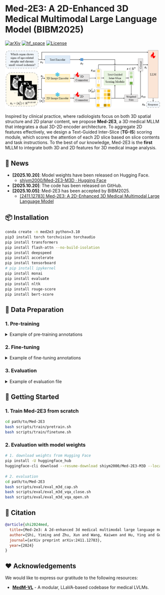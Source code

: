 # Med-2E3: A 2D-Enhanced 3D Medical Multimodal Large Language Model (BIBM2025)

[![arXiv](https://img.shields.io/badge/Arxiv-2411.12783-b31b1b.svg?logo=arXiv)](https://arxiv.org/abs/2411.12783) [![hf_space](https://img.shields.io/badge/🤗-%20Open%20In%20HF-blue.svg)](https://huggingface.co/shiym2000/Med-2E3-M3D) [![License](https://img.shields.io/badge/License-Apache%202.0-yellow)](./LICENSE)

![architecture](./assets/architecture.png)

Inspired by clinical practice, where radiologists focus on both 3D spatial structure and 2D planar content, we propose **Med-2E3**, a 3D medical MLLM that integrates a dual 3D-2D encoder architecture. To aggregate 2D features effectively, we design a Text-Guided Inter-Slice (**TG-IS**) scoring module, which scores the attention of each 2D slice based on slice contents and task instructions. To the best of our knowledge, Med-2E3 is the **first** MLLM to integrate both 3D and 2D features for 3D medical image analysis.


## :newspaper: News
+ **[2025.10.20]**: Model weights have been released on Hugging Face.
  + [shiym2000/Med-2E3-M3D · Hugging Face](https://huggingface.co/shiym2000/Med-2E3-M3D)
+ **[2025.10.20]**: The code has been released on GitHub.
+ **[2025.10.05]**: Med-2E3 has been accepted by BIBM2025.
  + [\[2411.12783\] Med-2E3: A 2D-Enhanced 3D Medical Multimodal Large Language Model](https://arxiv.org/abs/2411.12783)


## :package: Installation
``` bash
conda create -n med2e3 python=3.10
pip3 install torch torchvision torchaudio
pip install transformers
pip install flash-attn --no-build-isolation
pip install deepspeed
pip install accelerate
pip install tensorboard
# pip install ipykernel
pip install monai
pip install evaluate
pip install nltk
pip install rouge-score
pip install bert-score
```


## :open_file_folder: Data Preparation

### 1. Pre-training

<details>
<summary>Example of pre-training annotations</summary>

``` json
[
    {
        "id": "004539375",
        "conversations": [
            {
                "from": "human",
                "value": "Render a ...\n<image>"
            },
            {
                "from": "gpt",
                "value": "select luxury furniture 3..."
            }
        ],
        "vision2d": ["00453/004539375.jpg"],
    },
    ...
]
```

</details>

### 2. Fine-tuning

<details>
<summary>Example of fine-tuning annotations</summary>

``` json
[
    {
        "id": "000000033471",
        "conversations": [
            {
                "from": "human",
                "value": "<image3d>\nWhat ..."
            },
            {
                "from": "gpt",
                "value": "The bus in the <image>..."
            },
            {
                "from": "human",
                "value": "What feature can be ..."
            },
            {
                "from": "gpt",
                "value": "The back of the bus ..."
            },
            ...
        ],
        "vision2d": [
            "coco/train2017/000000033471.jpg",
            ...
        ],
        "vision3d": [
            "ct_case/005537/Sagittal_lung_window.npy",
            ...
        ],
    },
    ...
]
```

</details>

### 3. Evaluation

<details>
<summary>Example of evaluation file</summary>

``` json
[
    {
        "id": "11",
        "conversations": [
            {
                "from": "human",
                "value": "<image3d>\nWhat is the name <image>..."
            },
            ...
        ],
        "vision2d": [
            "11/image.png",
            ...
        ],
        "vision3d": [
            "ct_case/005537/Sagittal_lung_window.npy",
            ...
        ],
    },
    ...
]
```

</details>


## :rocket: Getting Started

### 1. Train Med-2E3 from scratch

``` bash
cd path/to/Med-2E3
bash scripts/train/pretrain.sh
bash scripts/train/finetune.sh
```

### 2. Evaluation with model weights

``` bash
# 1. download weights from Hugging Face
pip install -U huggingface_hub
huggingface-cli download --resume-download shiym2000/Med-2E3-M3D --local-dir work_dirs/Med-2E3-M3D

# 2. evaluation
cd path/to/Med-2E3
bash scripts/eval/eval_m3d_cap.sh
bash scripts/eval/eval_m3d_vqa_close.sh
bash scripts/eval/eval_m3d_vqa_open.sh
```


## :book: Citation

``` bibtex
@article{shi2024med,
  title={Med-2e3: A 2d-enhanced 3d medical multimodal large language model},
  author={Shi, Yiming and Zhu, Xun and Wang, Kaiwen and Hu, Ying and Guo, Chenyi and Li, Miao and Wu, Ji},
  journal={arXiv preprint arXiv:2411.12783},
  year={2024}
}
```


## :heart: Acknowledgements

We would like to express our gratitude to the following resources:

+ [**MedM-VL**](https://github.com/MSIIP/MedM-VL) - A modular, LLaVA-based codebase for medical LVLMs.
